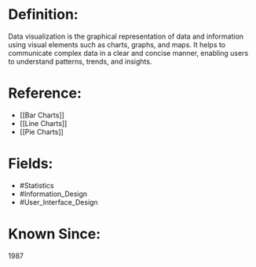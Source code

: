 

# Definition:
Data visualization is the graphical representation of data and information using visual elements such as charts, graphs, and maps. It helps to communicate complex data in a clear and concise manner, enabling users to understand patterns, trends, and insights.

# Reference:
- [[Bar Charts]]
- [[Line Charts]]
- [[Pie Charts]]

# Fields: 
- #Statistics
- #Information_Design
- #User_Interface_Design

# Known Since:
1987

